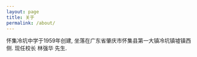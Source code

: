 ```yaml
---
layout: page
title: 关于
permalink: /about/
---
```


怀集冷坑中学于1959年创建, 坐落在广东省肇庆市怀集县第一大镇冷坑镇墟镇西侧. 现任校长 林强华 先生.